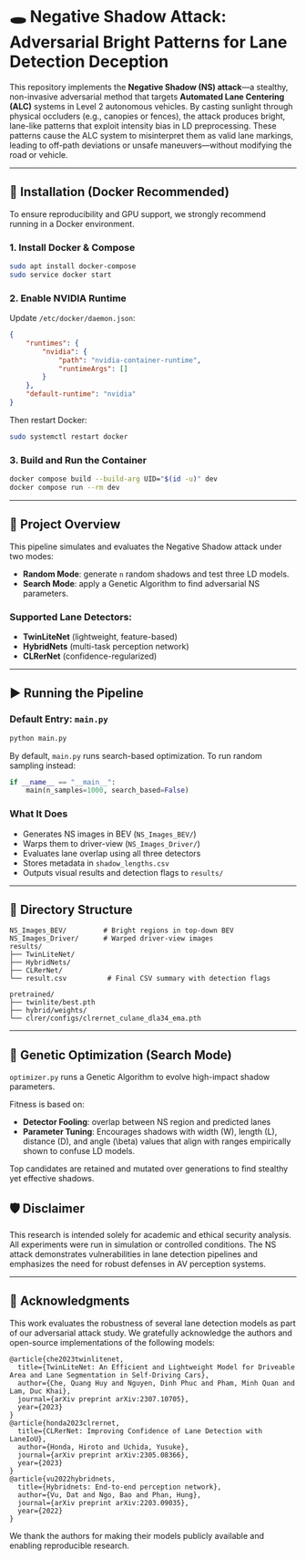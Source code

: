 # 🕳️ Negative Shadow Attack: Adversarial Bright Patterns for Lane Detection Deception

This repository implements the **Negative Shadow (NS) attack**—a stealthy, non-invasive adversarial method that targets **Automated Lane Centering (ALC)** systems in Level 2 autonomous vehicles. By casting sunlight through physical occluders (e.g., canopies or fences), the attack produces bright, lane-like patterns that exploit intensity bias in LD preprocessing. These patterns cause the ALC system to misinterpret them as valid lane markings, leading to off-path deviations or unsafe maneuvers—without modifying the road or vehicle.

---

## 🔧 Installation (Docker Recommended)

To ensure reproducibility and GPU support, we strongly recommend running in a Docker environment.

### 1. Install Docker & Compose

```bash
sudo apt install docker-compose
sudo service docker start
```

### 2. Enable NVIDIA Runtime

Update `/etc/docker/daemon.json`:

```json
{
    "runtimes": {
        "nvidia": {
            "path": "nvidia-container-runtime",
            "runtimeArgs": []
        }
    },
    "default-runtime": "nvidia"
}
```

Then restart Docker:

```bash
sudo systemctl restart docker
```

### 3. Build and Run the Container

```bash
docker compose build --build-arg UID="$(id -u)" dev
docker compose run --rm dev
```

---

## 🚀 Project Overview

This pipeline simulates and evaluates the Negative Shadow attack under two modes:

- **Random Mode**: generate `n` random shadows and test three LD models.
- **Search Mode**: apply a Genetic Algorithm to find adversarial NS parameters.

### Supported Lane Detectors:
- **TwinLiteNet** (lightweight, feature-based)
- **HybridNets** (multi-task perception network)
- **CLRerNet** (confidence-regularized)

---

## ▶️ Running the Pipeline

### Default Entry: `main.py`

```bash
python main.py
```

By default, `main.py` runs search-based optimization. To run random sampling instead:

```python
if __name__ == "__main__":
    main(n_samples=1000, search_based=False)
```

### What It Does
- Generates NS images in BEV (`NS_Images_BEV/`)
- Warps them to driver-view (`NS_Images_Driver/`)
- Evaluates lane overlap using all three detectors
- Stores metadata in `shadow_lengths.csv`
- Outputs visual results and detection flags to `results/`

---

## 📁 Directory Structure

```
NS_Images_BEV/         # Bright regions in top-down BEV
NS_Images_Driver/      # Warped driver-view images
results/
├── TwinLiteNet/
├── HybridNets/
├── CLRerNet/
└── result.csv          # Final CSV summary with detection flags

pretrained/
├── twinlite/best.pth
├── hybrid/weights/
└── clrer/configs/clrernet_culane_dla34_ema.pth
```

---

## 🧬 Genetic Optimization (Search Mode)

`optimizer.py` runs a Genetic Algorithm to evolve high-impact shadow parameters.

Fitness is based on:
- **Detector Fooling**: overlap between NS region and predicted lanes
- **Parameter Tuning**: Encourages shadows with width \(W\), length \(L\), distance \(D\), and angle \(\beta\) values that align with ranges empirically shown to confuse LD models.

Top candidates are retained and mutated over generations to find stealthy yet effective shadows.


## 🛡️ Disclaimer

This research is intended solely for academic and ethical security analysis. All experiments were run in simulation or controlled conditions. The NS attack demonstrates vulnerabilities in lane detection pipelines and emphasizes the need for robust defenses in AV perception systems.

---

##  📝 Acknowledgments

This work evaluates the robustness of several lane detection models as part of our adversarial attack study. We gratefully acknowledge the authors and open-source implementations of the following models:

```
@article{che2023twinlitenet,
  title={TwinLiteNet: An Efficient and Lightweight Model for Driveable Area and Lane Segmentation in Self-Driving Cars},
  author={Che, Quang Huy and Nguyen, Dinh Phuc and Pham, Minh Quan and Lam, Duc Khai},
  journal={arXiv preprint arXiv:2307.10705},
  year={2023}
}
@article{honda2023clrernet,
  title={CLRerNet: Improving Confidence of Lane Detection with LaneIoU},
  author={Honda, Hiroto and Uchida, Yusuke},
  journal={arXiv preprint arXiv:2305.08366},
  year={2023}
}
@article{vu2022hybridnets,
  title={Hybridnets: End-to-end perception network},
  author={Vu, Dat and Ngo, Bao and Phan, Hung},
  journal={arXiv preprint arXiv:2203.09035},
  year={2022}
}
```
We thank the authors for making their models publicly available and enabling reproducible research.
